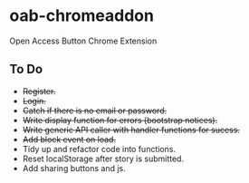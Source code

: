 oab-chromeaddon
===============

Open Access Button Chrome Extension


To Do
-----

- ~~Register.~~
- ~~Login.~~
- ~~Catch if there is no email or password.~~
- ~~Write display function for errors (bootstrap notices).~~
- ~~Write generic API caller with handler functions for sucess.~~
- ~~Add block event on load.~~
- Tidy up and refactor code into functions.
- Reset localStorage after story is submitted.
- Add sharing buttons and js.
